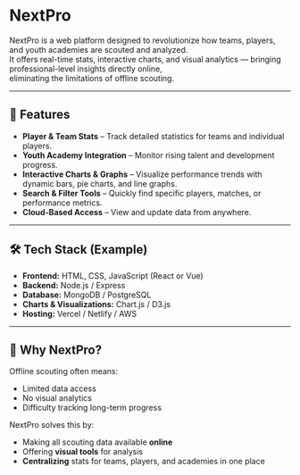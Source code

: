 # NextPro

NextPro is a web platform designed to revolutionize how teams, players, and youth academies are scouted and analyzed.  
It offers real-time stats, interactive charts, and visual analytics — bringing professional-level insights directly online,  
eliminating the limitations of offline scouting.

---

## 🚀 Features

- **Player & Team Stats** – Track detailed statistics for teams and individual players.
- **Youth Academy Integration** – Monitor rising talent and development progress.
- **Interactive Charts & Graphs** – Visualize performance trends with dynamic bars, pie charts, and line graphs.
- **Search & Filter Tools** – Quickly find specific players, matches, or performance metrics.
- **Cloud-Based Access** – View and update data from anywhere.

---

## 🛠 Tech Stack (Example)

- **Frontend:** HTML, CSS, JavaScript (React or Vue)
- **Backend:** Node.js / Express
- **Database:** MongoDB / PostgreSQL
- **Charts & Visualizations:** Chart.js / D3.js
- **Hosting:** Vercel / Netlify / AWS

---

## 📌 Why NextPro?

Offline scouting often means:
- Limited data access
- No visual analytics
- Difficulty tracking long-term progress

NextPro solves this by:
- Making all scouting data available **online**
- Offering **visual tools** for analysis
- **Centralizing** stats for teams, players, and academies in one place

